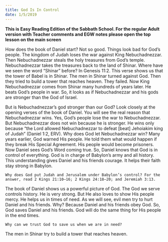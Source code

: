 ```yaml
---
title: God Is In Control
date: 1/5/2019
---
```


 **This is Easy Reading Edition of the Sabbath School. For the regular Adult version with Teacher comments and EGW notes please open the top lesson on the main screen** 

How does the book of Daniel start? Not so good. Things look bad for God’s people. The kingdom of Judah loses the war against King Nebuchadnezzar. Then Nebuchadnezzar steals the holy treasures from God’s temple. Nebuchadnezzar takes the treasures back to the land of Shinar. Where have we seen the word “Shinar” before? In Genesis 11:2. This verse shows us that the tower of Babel is in Shinar. The men in Shinar turned against God. Then they tried to build a tower that reaches heaven. They failed. Now King Nebuchadnezzar comes from Shinar many hundreds of years later. He beats God’s people in war. So, it looks as if Nebuchadnezzar and his gods are stronger than the God of Israel.

But is Nebuchadnezzar’s god stronger than our God? Look closely at the opening verses of the book of Daniel. You will see the real reason that Nebuchadnezzar wins. Yes, God’s people lose the war to Nebuchadnezzar. But Nebuchadnezzar does not win because he is stronger. He wins only because “the Lord allowed Nebuchadnezzar to defeat [beat] Jehoiakim king of Judah” (Daniel 1:2, ERV). Why does God let Nebuchadnezzar win? Many years earlier, God warned His people. He told them what would happen if they break His Special Agreement. His people would become prisoners. Now Daniel sees God’s Word coming true. So, Daniel knows that God is in control of everything. God is in charge of Babylon’s army and all history. This understanding gives Daniel and his friends courage. It helps their faith stay strong in Babylon.

`Why does God put Judah and Jerusalem under Babylon’s control? For the answer, read 2 Kings 21:10–16; 2 Kings 24:18–20; and Jeremiah 3:13.`

The book of Daniel shows us a powerful picture of God. The God we serve controls history. He is very strong. But He also loves to show His people mercy. He helps us in times of need. As we will see, evil men try to hurt Daniel and his friends. Why? Because Daniel and his friends obey God. So, God saves Daniel and his friends. God will do the same thing for His people in the end times.

`Why can we trust God to save us when we are in need?`

The men in Shinar try to build a tower that reaches heaven.
